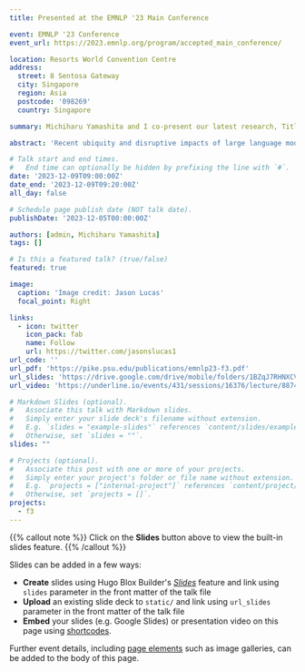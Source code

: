 ```yaml
---
title: Presented at the EMNLP '23 Main Conference

event: EMNLP '23 Conference
event_url: https://2023.emnlp.org/program/accepted_main_conference/

location: Resorts World Convention Centre
address:
  street: 8 Sentosa Gateway
  city: Singapore 
  region: Asia
  postcode: '098269'
  country: Singapore

summary: Michiharu Yamashita and I co-present our latest research, Titled, Fighting Fire With Fire - The Dual Role of Large Language Models in Crafting and Detecting Elusive Disinformation.  This is a collaboration with Penn State and MIT Lincoln. Our study demonstrates the dual capacity of LLMs for offensive misuse and defense detection against disinformation without requiring additional training.

abstract: 'Recent ubiquity and disruptive impacts of large language models (LLMs) have raised concerns about their potential to be misused (*.i.e, generating large-scale harmful and misleading content*). To combat this emerging risk of LLMs, we propose a novel “***Fighting Fire with Fire***” (F3) strategy that harnesses modern LLMs’ generative and emergent reasoning capabilities to counter human-written and LLM-generated disinformation. First, we leverage GPT-3.5-turbo to synthesize authentic and deceptive LLM-generated content through paraphrase-based and perturbation-based prefix-style prompts, respectively. Second, we apply zero-shot in-context semantic reasoning techniques with cloze-style prompts to discern genuine from deceptive posts and news articles. In our extensive experiments, we observe GPT-3.5-turbo’s zero-shot superiority for both in-distribution and out-of-distribution datasets, where GPT-3.5-turbo consistently achieved accuracy at 68-72%, unlike the decline observed in previous customized and fine-tuned disinformation detectors. Our codebase and dataset are available at https://github.com/mickeymst/F3.'

# Talk start and end times.
#   End time can optionally be hidden by prefixing the line with `#`.
date: '2023-12-09T09:00:00Z'
date_end: '2023-12-09T09:20:00Z'
all_day: false

# Schedule page publish date (NOT talk date).
publishDate: '2023-12-05T00:00:00Z'

authors: [admin, Michiharu Yamashita]
tags: []

# Is this a featured talk? (true/false)
featured: true

image:
  caption: 'Image credit: Jason Lucas'
  focal_point: Right

links:
  - icon: twitter
    icon_pack: fab
    name: Follow
    url: https://twitter.com/jasonslucas1
url_code: ''
url_pdf: 'https://pike.psu.edu/publications/emnlp23-f3.pdf'
url_slides: 'https://drive.google.com/drive/mobile/folders/1BZqJ7RHNXCVJNnZKkgbj4GZavYe2kc4r?usp=sharing'
url_video: 'https://underline.io/events/431/sessions/16376/lecture/88747-fighting-fire-with-fire-the-dual-role-of-llms-in-crafting-and-detecting-elusive-disinformation'

# Markdown Slides (optional).
#   Associate this talk with Markdown slides.
#   Simply enter your slide deck's filename without extension.
#   E.g. `slides = "example-slides"` references `content/slides/example-slides.md`.
#   Otherwise, set `slides = ""`.
slides: ""

# Projects (optional).
#   Associate this post with one or more of your projects.
#   Simply enter your project's folder or file name without extension.
#   E.g. `projects = ["internal-project"]` references `content/project/deep-learning/index.md`.
#   Otherwise, set `projects = []`.
projects:
  - f3
---
```


{{% callout note %}}
Click on the **Slides** button above to view the built-in slides feature.
{{% /callout %}}

Slides can be added in a few ways:

- **Create** slides using Hugo Blox Builder's [_Slides_](https://docs.hugoblox.com/reference/content-types/) feature and link using `slides` parameter in the front matter of the talk file
- **Upload** an existing slide deck to `static/` and link using `url_slides` parameter in the front matter of the talk file
- **Embed** your slides (e.g. Google Slides) or presentation video on this page using [shortcodes](https://docs.hugoblox.com/reference/markdown/).

Further event details, including [page elements](https://docs.hugoblox.com/reference/markdown/) such as image galleries, can be added to the body of this page.
